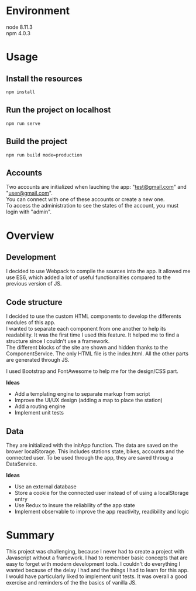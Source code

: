 # Environment
node 8.11.3  
npm 4.0.3

# Usage
## Install the resources
`npm install`

## Run the project on localhost
`npm run serve`

## Build the project
`npm run build mode=production`

## Accounts
Two accounts are initialized when lauching the app: "test@gmail.com" and "user@gmail.com".  
You can connect with one of these accounts or create a new one.  
To access the administration to see the states of the account, you must login with "admin".  

# Overview
## Development
I decided to use Webpack to compile the sources into the app. It allowed me use ES6, which added a lot of 
useful functionalities compared to the previous version of JS.

## Code structure
I decided to use the custom HTML components to develop the differents modules of this app.  
I wanted to separate each component from one another to help its readability. It was the first time I used this feature. 
It helped me to find a structure since I couldn't use a framework.  
The different blocks of the site are shown and hidden thanks to the ComponentService. 
The only HTML file is the index.html. All the other parts are generated through JS. 

I used Bootstrap and FontAwesome to help me for the design/CSS part. 

**Ideas**
- Add a templating engine to separate markup from script
- Improve the UI/UX design (adding a map to place the station)
- Add a routing engine
- Implement unit tests

## Data
They are initialized with the initApp function. 
The data are saved on the brower localStorage. This includes stations state, bikes, accounts and the connected user. 
To be used through the app, they are saved throug a DataService. 

**Ideas**
- Use an external database
- Store a cookie for the connected user instead of of using a localStorage entry
- Use Redux to insure the reliability of the app state
- Implement observable to improve the app reactivity, readibility and logic

# Summary
This project was challenging, because I never had to create a project with Javascript without a framework. 
I had to remember basic concepts that are easy to forget with modern development tools. 
I couldn't do everything I wanted because of the delay I had and the things I had to learn for this app. I would have particularly liked to implement unit tests. It was overall a good exercise and reminders of the the basics of vanilla JS.
